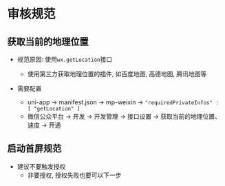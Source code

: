 # 审核规范

## 获取当前的地理位置
* 规范原因: 使用`wx.getLocation`接口
	+ 使用第三方获取地理位置的插件, 如百度地图, 高德地图, 腾讯地图等

* 需要配置
	+ uni-app -> manifest.json -> mp-weixin -> `"requiredPrivateInfos" : [ "getLocation" ]`
	+ 微信公众平台 -> 开发 -> 开发管理 -> 接口设置 -> 获取当前的地理位置、速度 -> 开通

## 启动首屏规范
* 建议不要触发授权
	+ 非要授权, 授权失败也要可以下一步
